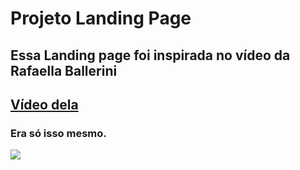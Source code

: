 # Projeto Landing Page
## Essa Landing page foi inspirada no vídeo da Rafaella Ballerini 
## <a href="https://youtu.be/llF6vD-RljE">Vídeo dela</a>
### Era só isso mesmo.
<img src="https://media.tenor.com/ABeVmJ3y2WQAAAAd/cat-dancing-meme-dancing.gif">